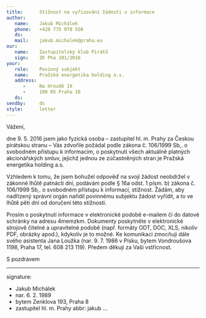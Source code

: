```yaml
---
title:      Stížnost na vyřizování žádosti o informace
author:
   name:    Jakub Michálek
   phone:   +420 775 978 550
   ds:      
   mail:    jakub.michalek@praha.eu
our:
   name:    Zastupitelský klub Pirátů
   sign:    ZK Pha 101/2016
your:
   role:    Povinný subjekt
   name:    Pražská energetika holding a.s.
   address:
      -     Na Hroudě 19
      -     100 05 Praha 10
   ds:      
sendby:     ds
style:      letter
---
```


Vážení,

dne 9. 5. 2016 jsem jako fyzická osoba – zastupitel hl. m. Prahy za Českou pirátskou stranu – Vás zdvořile požádal podle zákona č. 106/1999 Sb,. o svobodném přístupu k informacím, o poskytnutí všech aktuálně platných akcionářských smluv, jejichž jednou ze zúčastněných stran je Pražská energetika holding a.s.

Vzhledem k tomu, že jsem bohužel odpověď na svojí žádost neobdržel v zákonné lhůtě patnácti dní, podávám podle § 16a odst. 1 písm. b) zákona č. 106/1999 Sb,. o svobodném přístupu k informací, stížnost. Žádám, aby nadřízený správní orgán nařídil povinnému subjektu žádost vyřídit, a to ve lhůtě pěti dní od doručení této stížnosti. 

Prosím o poskytnutí informace v elektronické podobě e-mailem či do datové schránky na adresu 4memzkm. Dokumenty poskytněte v elektronické strojově čitelné a upravitelné podobě (např. formáty ODT, DOC, XLS, nikoliv PDF, obrázky apod.), kdykoliv je to možné. Ke komunikaci zmocňuji dále svého asistenta Jana Loužka (nar. 9. 7. 1986 v Písku, bytem Vondroušova 1198, Praha 17, tel. 608 213 119). Předem děkuji za Vaši vstřícnost. 


S pozdravem

---
signature: 
  - Jakub Michálek
  - nar. 6. 2. 1989
  - bytem Zenklova 193, Praha 8
  - zastupitel hl. m. Prahy
abbr:       jakub
...
